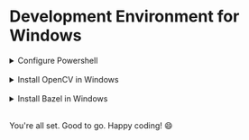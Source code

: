 # Development Environment for Windows

<details><summary> Configure Powershell</summary>

<br>

- [Install Powershell.](#install-powershell)
- [Install VSCode - 1.70.0](#install-vscode---1700)
- [Setup Powershell Terminal with oh-my-posh](#setup-powershell-terminal-with-oh-my-posh)
- [Install Git](#install-git)
- [Install PSReadLine - Autocompletion in Powershell](#install-psreadline---autocompletion-in-powershell)
- [Install Terminal-icons](#install-terminal-icons)
- [Install Posh-Git](#install-posh-git)

## Install Powershell.

[Here](https://apps.microsoft.com/store/detail/windows-terminal/9N0DX20HK701?hl=en-mm&gl=MM).

## Install VSCode - 1.70.0

[Get it](https://code.visualstudio.com/sha/download?build=stable&os=win32-x64-user).

## Setup Powershell Terminal with oh-my-posh

In Windows Terminal, change the default profile to **Powershell**. To open the setting, press **Ctrl + ,**.

<details><summary> View Image</summary>

![default](./assets/set_default_ps.png)

</details>

<br>
In the terminal, type

```
winget install JanDeDobbeleer.OhMyPosh -s winget
```
Launch new Powershell with administrator.

```
oh-my-posh font install
```
In the font list, install FiraCode and Meslo.

Then change the font in Windows Terminal. To open the setting, press **Ctrl + ,**.

<details><summary> View Image</summary>

![change_font](./assets/change_font.png)

</details>

> We need to change font for the terminal to render the icon needed for oh-my-posh themes.

To see available themes and apply it to terminal, enter the following command,

```
Get-PoshThemes
oh-my-posh init pwsh --config $env:POSH_THEMES_PATH\amro.omp.json | Invoke-Expression
```

But above theme change will be disappeared everytime you launch new terminal. To make changes everytime,

```
code .\.config\powershell\user_profile.ps1
```

In the file, write the following code snippet and save.

```
# oh-my-posh prompt
oh-my-posh init pwsh --config $env:POSH_THEMES_PATH\amro.omp.json | Invoke-Expression
```

Go back to your terminal, type

```
code $PROFILE.CurrentUserCurrentHost
```

In the file, write the following command and save.

```
. ${env:USERPROFILE}\.config\powershell\user_profile.ps1
```

## Install Git

Launch the powershell.

```
winget install --id Git.Git -e --source winget
```

## Install PSReadLine - Autocompletion in Powershell

Launch the powershell.

```
Install-Module -Name PSReadLine -AllowPrerelease -Scope CurrentUser -Force -SkipPublisherCheck
```
Set options for PSReadLine

Reopen the user_profile.ps1.

```
code .\.config\powershell\user_profile.ps1
```

In the file, add the following contents, and save.

```
# PSReadLine 
Set-PSReadLineOption -EditMode Emacs
Set-PSReadLineOption -BellStyle None
Set-PSReadLineKeyHandler -Chord 'Ctrl+d' -Function DeleteChar
Set-PSReadLineOption -PredictionSource History
Set-PSReadLineOption -PredictionViewStyle ListView
```

## Install Terminal-icons

Launch the Powershell.

```
Install-Module -Name Terminal-Icons -Repository PSGallery -Force
```

## Install Posh-Git

Launch the Powershell.

```
Install-Module posh-git -Scope CurrentUser
```

<span style="color:red"> Note that importing modules when the user launch the powershell will slow down the powershell startup time. 

That's why I put it inside the command called <b>init-mod</b>. If you want to load the modules, please invoke the above commmand.

Final <i><b>user_profile.ps1</b></i> will look like below</span>

<details><summary> View File Content</summary>

```
# oh-my-posh prompt
oh-my-posh init pwsh --config $env:POSH_THEMES_PATH\amro.omp.json | Invoke-Expression

# PSReadLine 
Set-PSReadLineOption -EditMode Emacs
Set-PSReadLineOption -BellStyle None
Set-PSReadLineKeyHandler -Chord 'Ctrl+d' -Function DeleteChar
Set-PSReadLineOption -PredictionSource History
Set-PSReadLineOption -PredictionViewStyle ListView

# Alias
Set-Alias grep findstr
Set-Alias bash 'C:\Program Files\Git\bin\bash.exe'
Set-Alias tig 'C:\Program Files\Git\usr\bin\tig.exe'
Set-Alias less 'C:\Program Files\Git\usr\bin\less.exe'

# Command - which
function which ( $command ) {
    Get-Command -Name $command -ErrorAction SilentlyContinue | 
        Select-Object -ExpandProperty Path -ErrorAction SilentlyContinue
}

# Command - init-mod
# For Importing Modules
function init-mod () {
    Import-Module posh-git
    Import-Module -Name Terminal-Icons
}
```
</details>

</details>

<br>

<details><summary> Install OpenCV in Windows </summary>

<br>

- [Install CMake - 3.24.0](#install-cmake---3240)
- [Install Visual Studio](#install-visual-studio)
- [Download OpenCV sources](#download-opencv-sources)
- [Install OpenCV](#install-opencv)

## Install CMake - 3.24.0

[Here](https://github.com/Kitware/CMake/releases/download/v3.24.0/cmake-3.24.0-windows-x86_64.msi).

Please select *Add Cmake to the system path for all users* during installation.

## Install Visual Studio

[Download](https://c2rsetup.officeapps.live.com/c2r/downloadVS.aspx?sku=community&channel=Release&version=VS2022&source=VSLandingPage&includeRecommended=true&cid=2030) from here. Install and Open the visual studio installer.

In Visual Studio Installer, search for **Desktop Development with C++**. Please check and install the tools according to the following image.

<details><summary> View Image </summary>

![vs](./assets/visual_studio.png)

</details> <br>

After installation is completed, please check the environment variable in the powershell.
```
echo $Env:VCINSTALLDIR
```
This should print - "C:\Program Files\Microsoft Visual Studio\2022\Community\VC". If not, please open environment variable window to set the variable.

## Download OpenCV sources

- [OpenCV](https://github.com/opencv/opencv/archive/refs/tags/4.6.0.zip) - 4.6.0
- [OpenCV-contrib](https://github.com/opencv/opencv_contrib/archive/refs/tags/4.6.0.zip) - 4.6.0

## Install OpenCV

1. Extract both zip files to folder.
2. Open **CMake-Gui** application.
3. Please proceed according to the figures below.

<details><summary> View Image </summary>

![step1](./assets/ocv_step1.png)

</details><br>

4. After clicking "**Configure**", you will be asked for build folder creation ( "Yes" ) and choose compiler. 
Please select "**Visual Studio 17 2022**"

<details><summary> View Image </summary>

![sub_step1](./assets/generator_ocv.png)

</details><br>

5. Please wait for configuration to be done and then, search for "opencv_extra_modules_path" and "cmake_install_prefix". Then Click "**Generate**" button to begin the generation process.

  <details><summary> View Image </summary>

  ![step2](./assets/ocv_step2.png)

  ![step3](./assets/ocv_step3.png)

  </details> <br>

6. After generation process is finished, click the "**Open Project**" button besides "**Generate**" button. This will open up the "**Visual Studio**".

7. In "**Visual Studio**", 

<details><summary> View Image </summary>

![step4](./assets/vs_config.png)

</details> <br>

You've done setting up OpenCV for Windows. If you have any questions, please open an issue.

</details>

<br>

<details><summary> Install Bazel in Windows </summary>

<br>

## Download bazel - 5.2.0

- [Here](https://github.com/bazelbuild/bazel/releases/download/5.2.0/bazel-5.2.0-windows-x86_64.exe).

1. Rename the "**bazel-5.2.0-windows-x86_64.exe**" to "**bazel.exe**".
2. Move the exe file to under "**D:/Dev_pkgs/bazel/**". 
3. Update the *PATH* environment variable of user variable, please check below image.

<details><summary> View Image </summary>

![env_setup](./assets/env_setup.png)

</details>

<br>

You can check the bazel whether it is working or not by calling this command.

Launch new powershell.

```
bazel --version # bazel 5.2.0
```

4. If you want to use bazel with "**Clang**", you must do the following step.

<details><summary> View Image </summary>

![bazel_llvm](./assets/bazel_llvm.png)

</details>

</details>

<br>

You're all set. Good to go. Happy coding! :smile: